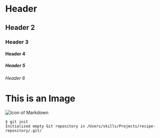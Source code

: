 # Header
## Header 2
### Header 3
#### Header 4
##### Header 5
###### Header 6 

# This is an Image

![Icon of Markdown](https://mediamanager.com.br/wp-content/uploads/2023/04/O-que-e-Markdown.png)

```
$ git init
Initialized empty Git repository in /Users/skills/Projects/recipe-repository/.git/
```
